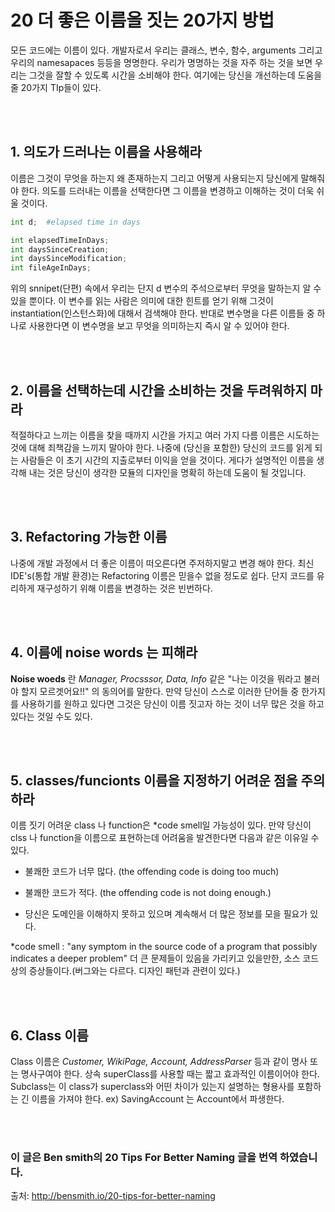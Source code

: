 # 20 더 좋은 이름을 짓는 20가지 방법

모든 코드에는 이름이 있다. 개발자로서 우리는 클래스, 변수, 함수, arguments 그리고 우리의 namesapaces 등등을 명명한다. 우리가 명명하는 것을 자주 하는 것을 보면 우리는 그것을 잘할 수 있도록 시간을 소비해야 한다. 여기에는 당신을 개선하는데 도움을 줄 20가지 TIp들이 있다.

<br>
<br>

## 1. 의도가 드러나는 이름을 사용해라

이름은 그것이 무엇을 하는지 왜 존재하는지 그리고 어떻게 사용되는지 당신에게 말해줘야 한다. 의도를 드러내는 이름을 선택한다면 그 이름을 변경하고 이해하는 것이 더욱 쉬울 것이다.

```Python
int d;  #elapsed time in days

int elapsedTimeInDays;
int daysSinceCreation;
int daysSinceModification;
int fileAgeInDays;
```
위의 snnipet(단편) 속에서 우리는 단지 d 변수의 주석으로부터 무엇을 말하는지 알 수 있을 뿐이다. 이 변수를 읽는 사람은 의미에 대한 힌트를 얻기 위해 그것이 instantiation(인스턴스화)에 대해서 검색해야 한다. 반대로 변수명을 다른 이름들 중 하나로 사용한다면 이 변수명을 보고 무엇을 의미하는지 즉시 알 수 있어야 한다.

<br>
<br>

## 2. 이름을 선택하는데 시간을 소비하는 것을 두려워하지 마라

적절하다고 느끼는 이름을 찾을 때까지 시간을 가지고 여러 가지 다름 이름은 시도하는 것에 대해 죄책감을 느끼지 말아야 한다. 나중에 (당신을 포함한) 당신의 코드를 읽게 되는 사람들은 이 초기 시간의 지출로부터 이익을 얻을 것이다. 게다가 설명적인 이름을 생각해 내는 것은 당신이 생각한 모듈의 디자인을 명확히 하는데 도움이 될 것입니다.

<br>
<br>

## 3. Refactoring 가능한 이름

나중에 개발 과정에서 더 좋은 이름이 떠오른다면 주저하지말고 변경 해야 한다. 최신 IDE's(통합 개발 환경)는 Refactoring 이름은 믿을수 없을 정도로 쉽다. 단지 코드를 유리하게 재구성하기 위해 이름을 변경하는 것은 빈번하다.

<br>
<br>

## 4. 이름에 noise words 는 피해라

**Noise woeds** 란 *Manager, Procsssor, Data, Info* 같은 "나는 이것을 뭐라고 불러야 할지 모르겟어요!!" 의 동의어를 말한다. 
만약 당신이 스스로 이러한 단어들 중 한가지를 사용하기를 원하고 있다면 그것은 당신이 이름 짓고자 하는 것이 너무 많은 것을 하고 있다는 것일 수도 있다.

<br>
<br>

## 5. classes/funcionts 이름을 지정하기 어려운 점을 주의하라

이름 짓기 어려운 class 나 function은 *code smell일 가능성이 있다. 만약 당신이 clss 나 function을 이름으로 표현하는데 어려움을 발견한다면 다음과 같은 이유일 수 있다.

* 불쾌한 코드가 너무 많다. (the offending code is doing too much)

* 불쾌한 코드가 적다. (the offending code is not doing enough.)

* 당신은 도메인을 이해하지 못하고 있으며 계속해서 더 많은 정보를 모을 필요가 있다.

*code smell : "any symptom in the source code of a program that possibly indicates a deeper problem"
더 큰 문제들이 있음을 가리키고 있을만한, 소스 코드 상의 증상들이다.(버그와는 다르다. 디자인 패턴과 관련이 있다.)

<br>
<br>

## 6. Class 이름
Class 이름은 *Customer, WikiPage, Account, AddressParser* 등과 같이 명사 또는 명사구여야 한다. 상속 superClass를 사용할 때는 짧고 효과적인 이름이어야 한다. Subclass는 이 class가 superclass와 어떤 차이가 있는지 설명하는 형용사를 포함하는 긴 이름을 가져야 한다. 
ex) SavingAccount 는 Account에서 파생한다.

<br>
<br>

### 이 글은 Ben smith의 20 Tips For Better Naming 글을 번역 하였습니다. 
출처: <http://bensmith.io/20-tips-for-better-naming>